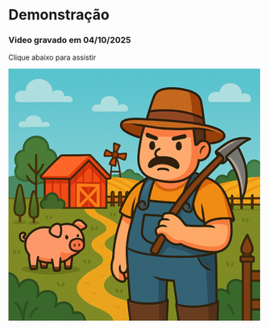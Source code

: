 <h1>Demonstração</h1>
<h3>Video gravado em 04/10/2025</h3>

<p>Clique abaixo para assistir</p>

[![Watch the video](inicialbgmini.png)](https://www.youtube.com/watch?v=Bi6mJ_U67x8)

